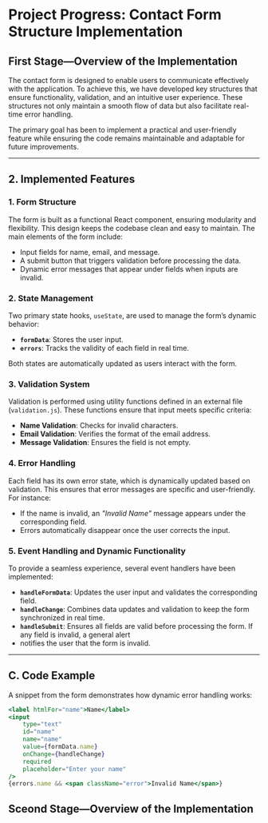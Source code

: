 # Project Progress: Contact Form Structure Implementation

## First Stage—Overview of the Implementation

The contact form is designed to enable users to communicate effectively with the application. To achieve this, we have 
developed key structures that ensure functionality, validation, and an intuitive user experience. These structures not 
only maintain a smooth flow of data but also facilitate real-time error handling.

The primary goal has been to implement a practical and user-friendly feature while ensuring the code remains maintainable
and adaptable for future improvements.

---

## 2. Implemented Features

### 1. **Form Structure**

The form is built as a functional React component, ensuring modularity and flexibility. This design keeps the codebase 
clean and easy to maintain. The main elements of the form include:
- Input fields for name, email, and message.
- A submit button that triggers validation before processing the data.
- Dynamic error messages that appear under fields when inputs are invalid.

### 2. **State Management**

Two primary state hooks, `useState`, are used to manage the form’s dynamic behavior:
- **`formData`**: Stores the user input.
- **`errors`**: Tracks the validity of each field in real time.

Both states are automatically updated as users interact with the form.

### 3. **Validation System**

Validation is performed using utility functions defined in an external file (`validation.js`). These functions ensure that 
input meets specific criteria:
- **Name Validation**: Checks for invalid characters.
- **Email Validation**: Verifies the format of the email address.
- **Message Validation**: Ensures the field is not empty.

### 4. **Error Handling**

Each field has its own error state, which is dynamically updated based on validation. This ensures that error messages 
are specific and user-friendly. For instance:
- If the name is invalid, an *"Invalid Name"* message appears under the corresponding field.
- Errors automatically disappear once the user corrects the input.

### 5. **Event Handling and Dynamic Functionality**

To provide a seamless experience, several event handlers have been implemented:
- **`handleFormData`**: Updates the user input and validates the corresponding field.
- **`handleChange`**: Combines data updates and validation to keep the form synchronized in real time.
- **`handleSubmit`**: Ensures all fields are valid before processing the form. If any field is invalid, a general alert 
- notifies the user that the form is invalid.

---

## C. Code Example

A snippet from the form demonstrates how dynamic error handling works:

```jsx
<label htmlFor="name">Name</label>
<input
    type="text"
    id="name"
    name="name"
    value={formData.name}
    onChange={handleChange}
    required
    placeholder="Enter your name"
/>
{errors.name && <span className="error">Invalid Name</span>}
```

## Sceond Stage—Overview of the Implementation



